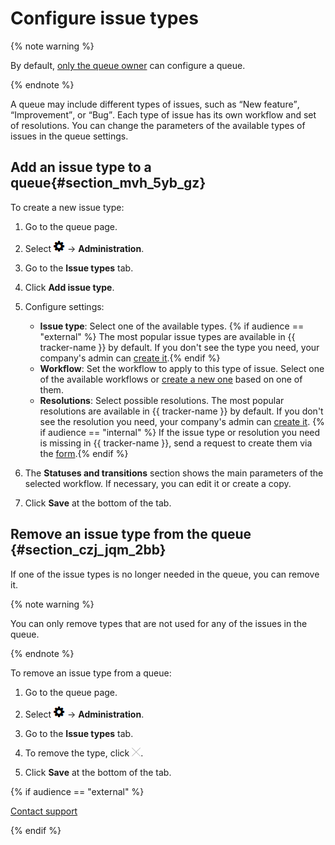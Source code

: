 # Configure issue types

{% note warning %}

By default, [only the queue owner](queue-access.md) can configure a queue.

{% endnote %}

A queue may include different types of issues, such as <q>New feature</q>, <q>Improvement</q>, or <q>Bug</q>. Each type of issue has its own workflow and set of resolutions. You can change the parameters of the available types of issues in the queue settings.

## Add an issue type to a queue{#section_mvh_5yb_gz}

To create a new issue type:

1. Go to the queue page.

1. Select ![](../../_assets/tracker/icon-settings.png) → **Administration**.

1. Go to the **Issue types** tab.

1. Click **Add issue type**.

1. Configure settings:
    - **Issue type**: Select one of the available types.
{% if audience == "external" %} The most popular issue types are available in {{ tracker-name }} by default. If you don't see the type you need, your company's admin can [create it](create-ticket-type.md).{% endif %}
    - **Workflow**: Set the workflow to apply to this type of issue. Select one of the available workflows or [create a new one](add-workflow.md) based on one of them.
    - **Resolutions**: Select possible resolutions.
The most popular resolutions are available in {{ tracker-name }} by default. If you don't see the resolution you need, your company's admin can [create it](create-resolution.md).
{% if audience == "internal" %} If the issue type or resolution you need is missing in {{ tracker-name }}, send a request to create them via the [form](../user/create-param.md#section_bjz_3p4_xgb).{% endif %}

1. The **Statuses and transitions** section shows the main parameters of the selected workflow. If necessary, you can edit it or create a copy.

1. Click **Save** at the bottom of the tab.

## Remove an issue type from the queue {#section_czj_jqm_2bb}

If one of the issue types is no longer needed in the queue, you can remove it.

{% note warning %}

You can only remove types that are not used for any of the issues in the queue.

{% endnote %}

To remove an issue type from a queue:

1. Go to the queue page.

1. Select ![](../../_assets/tracker/icon-settings.png) → **Administration**.

1. Go to the **Issue types** tab.

1. To remove the type, click ![](../../_assets/tracker/remove-task-type.png).

1. Click **Save** at the bottom of the tab.

{% if audience == "external" %}

[Contact support](../troubleshooting.md)

{% endif %}

